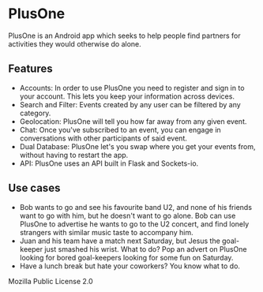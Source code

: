 # PlusOne 

PlusOne is an Android app which seeks to help people find partners for activities they would otherwise do alone.

## Features

- Accounts: In order to use PlusOne you need to register and sign in to your account. This lets you keep your information across devices.
- Search and Filter: Events created by any user can be filtered by any category.
- Geolocation: PlusOne will tell you how far away from any given event.
- Chat: Once you've subscribed to an event, you can engage in conversations with other participants of said event.
- Dual Database: PlusOne let's you swap where you get your events from, without having to restart the app.
- API: PlusOne uses an API built in Flask and Sockets-io.

## Use cases

- Bob wants to go and see his favourite band U2, and none of his friends want to go with him, but he doesn't want to go alone. Bob can use PlusOne to advertise he wants to go to the U2 concert, and find lonely strangers with similar music taste to accompany him. 
- Juan and his team have a match next Saturday, but Jesus the goal-keeper just smashed his wrist. What to do? Pop an advert on PlusOne looking for bored goal-keepers looking for some fun on Saturday.
- Have a lunch break but hate your coworkers? You know what to do.

Mozilla Public License 2.0
